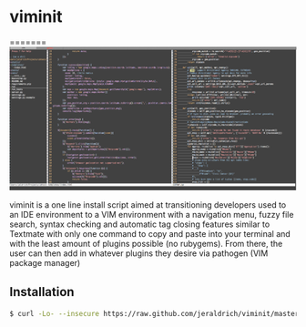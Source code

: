 # viminit
=======
![alt tag](ss.png)

viminit is a one line install script aimed at transitioning developers used to an IDE environment to a VIM environment with a navigation menu, fuzzy file search, syntax checking and automatic tag closing features similar to Textmate with only one command to copy and paste into your terminal and with the least amount of plugins possible (no rubygems). From there, the user can then add in whatever plugins they desire via pathogen (VIM package manager)

## Installation


```bash
$ curl -Lo- --insecure https://raw.github.com/jeraldrich/viminit/master/viminit.sh | bash
```
